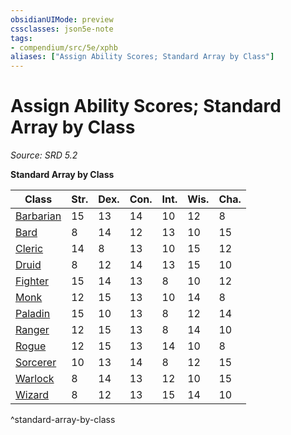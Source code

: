 ```yaml
---
obsidianUIMode: preview
cssclasses: json5e-note
tags:
- compendium/src/5e/xphb
aliases: ["Assign Ability Scores; Standard Array by Class"]
---
```

# Assign Ability Scores; Standard Array by Class
*Source: SRD 5.2* 

**Standard Array by Class**

| Class | Str. | Dex. | Con. | Int. | Wis. | Cha. |
|-------|------|------|------|------|------|------|
| [Barbarian](compendium/classes/barbarian-xphb.md) | 15 | 13 | 14 | 10 | 12 | 8 |
| [Bard](compendium/classes/bard-xphb.md) | 8 | 14 | 12 | 13 | 10 | 15 |
| [Cleric](compendium/classes/cleric-xphb.md) | 14 | 8 | 13 | 10 | 15 | 12 |
| [Druid](compendium/classes/druid-xphb.md) | 8 | 12 | 14 | 13 | 15 | 10 |
| [Fighter](compendium/classes/fighter-xphb.md) | 15 | 14 | 13 | 8 | 10 | 12 |
| [Monk](compendium/classes/monk-xphb.md) | 12 | 15 | 13 | 10 | 14 | 8 |
| [Paladin](compendium/classes/paladin-xphb.md) | 15 | 10 | 13 | 8 | 12 | 14 |
| [Ranger](compendium/classes/ranger-xphb.md) | 12 | 15 | 13 | 8 | 14 | 10 |
| [Rogue](compendium/classes/rogue-xphb.md) | 12 | 15 | 13 | 14 | 10 | 8 |
| [Sorcerer](compendium/classes/sorcerer-xphb.md) | 10 | 13 | 14 | 8 | 12 | 15 |
| [Warlock](compendium/classes/warlock-xphb.md) | 8 | 14 | 13 | 12 | 10 | 15 |
| [Wizard](compendium/classes/wizard-xphb.md) | 8 | 12 | 13 | 15 | 14 | 10 |
^standard-array-by-class